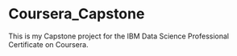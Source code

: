 # Coursera_Capstone
This is my Capstone project for the IBM Data Science Professional Certificate on Coursera.
